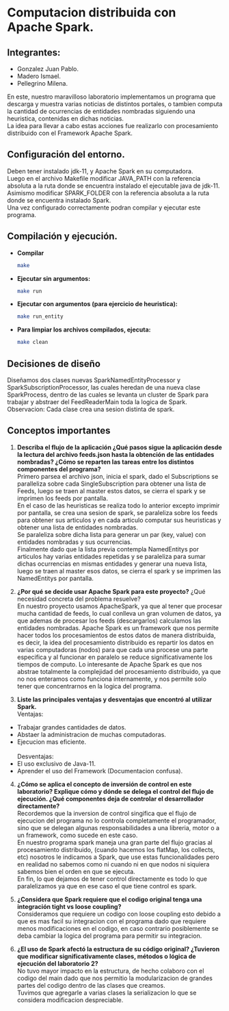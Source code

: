 # Computacion distribuida con Apache Spark.

## Integrantes:

* Gonzalez Juan Pablo.
* Madero Ismael.
* Pellegrino Milena.

En este, nuestro maravilloso laboratorio implementamos un programa que descarga y muestra varias noticias de distintos portales, o tambien computa la cantidad de ocurrencias de entidades nombradas siguiendo una heuristica, contenidas en dichas noticias.<br>
La idea para llevar a cabo estas acciones fue realizarlo con procesamiento distribuido con el Framework Apache Spark.<br>

## Configuración del entorno.
Deben tener instalado jdk-11, y Apache Spark en su computadora.<br>
Luego en el archivo Makefile modificar JAVA_PATH con la referencia absoluta a la ruta donde se encuentra instalado el ejecutable java de jdk-11.<br>
Asimismo modificar SPARK_FOLDER con la referencia absoluta a la ruta donde se encuentra instalado Spark.<br>
Una vez configurado correctamente podran compilar y ejecutar este programa.

## Compilación y ejecución.
- **Compilar**
  ```bash
  make
- **Ejecutar sin argumentos:**  
  ```bash
  make run
- **Ejecutar con argumentos (para ejercicio de heuristica):**
  ```bash
  make run_entity
- **Para limpiar los archivos compilados, ejecuta:**
  ```bash
  make clean

## Decisiones de diseño
Diseñamos dos clases nuevas SparkNamedEntityProcessor y SparkSubscriptionProcessor, las cuales heredan de una nueva clase SparkProcess, dentro de las cuales se levanta un cluster de Spark para trabajar y abstraer del FeedReaderMain toda la logica de Spark.<br>
Observacion: Cada clase crea una sesion distinta de spark.<br>

## Conceptos importantes
1. **Describa el flujo de la aplicación ¿Qué pasos sigue la aplicación desde la lectura del archivo feeds.json hasta la obtención de las entidades nombradas? ¿Cómo se reparten las tareas entre los distintos componentes del programa?**<br>
Primero parsea el archivo json, inicia el spark, dado el Subscriptions se paralleliza sobre cada SingleSubscription para obtener una lista de Feeds, luego se traen al master estos datos, se cierra el spark y se imprimen los feeds por pantalla.<br>
En el caso de las heuristicas se realiza todo lo anterior excepto imprimir por pantalla, se crea una sesion de spark, se paraleliza sobre los feeds para obtener sus articulos y en cada articulo computar sus heuristicas y obtener una lista de entidades nombradas.<br>
Se paraleliza sobre dicha lista para generar un par (key, value) con entidades nombradas y sus ocurrencias.<br>
Finalmente dado que la lista previa contempla NamedEntitys por articulos hay varias entidades repetidas y se paraleliza para sumar dichas ocurrencias en mismas entidades y generar una nueva lista, luego se traen al master esos datos, se cierra el spark y se imprimen las NamedEntitys por pantalla.

2. **¿Por qué se decide usar Apache Spark para este proyecto?** ¿Qué necesidad concreta del problema resuelve?<br>
En nuestro proyecto usamos ApacheSpark, ya que al tener que procesar mucha cantidad de feeds, lo cual conlleva un gran volumen de datos, ya que ademas de procesar los feeds (descargarlos) calculamos las entidades nombradas. Apache Spark es un framework que nos permite hacer todos los procesamientos de estos datos de manera distribuida, es decir, la idea del procesamiento distribuido es repartir los datos en varias computadoras (nodos) para que cada una procese una parte especifica y al funcionar en paralelo se reduce significativamente los tiempos de computo. Lo interesante de Apache Spark es que nos abstrae totalmente la complejidad del procesamiento distribuido, ya que no nos enteramos como funciona internamente, y nos permite solo tener que concentrarnos en la logica del programa.

3. **Liste las principales ventajas y desventajas que encontró al utilizar Spark.**<br>
Ventajas:
- Trabajar grandes cantidades de datos.
- Abstaer la administracion de muchas computadoras.
- Ejecucion mas eficiente.<br><br>
Desventajas:
- El uso exclusivo de Java-11.
- Aprender el uso del Framework (Documentacion confusa).

4. **¿Cómo se aplica el concepto de inversión de control en este laboratorio? Explique cómo y dónde se delega el control del flujo de ejecución. ¿Qué componentes deja de controlar el desarrollador directamente?**<br>
Recordemos que la inversion de control singifica que el flujo de ejecucion del programa no lo controla completamente el programador, sino que se delegan algunas responsabilidades a una libreria, motor o a un framework, como sucede en este caso.  <br> 
En nuestro programa spark maneja una gran parte del flujo gracias al procesamiento distribuido, (cuando hacemos los flatMap, los collects, etc) nosotros le indicamos a Spark, que use estas funcionalidades pero en realidad no sabemos como ni cuando ni en que nodos ni siquiera sabemos bien el orden en que se ejecuta. <br> 
En fin, lo que dejamos de tener control directamente es todo lo que paralelizamos ya que en ese caso el que tiene control es spark. <br>

5. **¿Considera que Spark requiere que el codigo original tenga una integración tight vs loose coupling?**<br>
Consideramos que requiere un codigo con loose coupling esto debido a que es mas facil su integracion con el programa dado que requiere menos modificaciones en el codigo, en caso contrario posiblemente se deba cambiar la logica del programa para permitir su integracion. 

6. **¿El uso de Spark afectó la estructura de su código original? ¿Tuvieron que modificar significativamente clases, métodos o lógica de ejecución del laboratorio 2?**<br>
No tuvo mayor impacto en la estructura, de hecho colaboro con el codigo del main dado que nos permitio la modularizacion de grandes partes del codigo dentro de las clases que creamos.<br>
Tuvimos que agregarle a varias clases la serializacion lo que se considera modificacion despreciable.<br>
